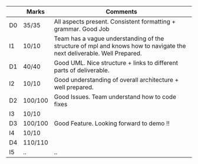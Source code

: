 |                |Marks                         |Comments                     |
|----------------|-------------------------------|-----------------------------|
|D0 | 35/35 | All aspects present. Consistent formatting + grammar. Good Job            |
|I1 | 10/10 | Team has a vague understanding of the structure of mpl and knows how to navigate the next deliverable. Well Prepared.           |
|D1 | 40/40 | Good UML. Nice structure + links to different parts of deliverable.           |
|I2 | 10/10 | Good understanding of overall architecture + well prepared.           |
|D2 | 100/100 | Good Issues. Team understand how to code fixes          |
|I3 | 10/10 |            |
|D3 | 100/100 |  Good Feature. Looking forward to demo !!          |
|I4 | 10/10 |            |
|D4 | 110/110 |            |
|I5 | .. |  ..          |
